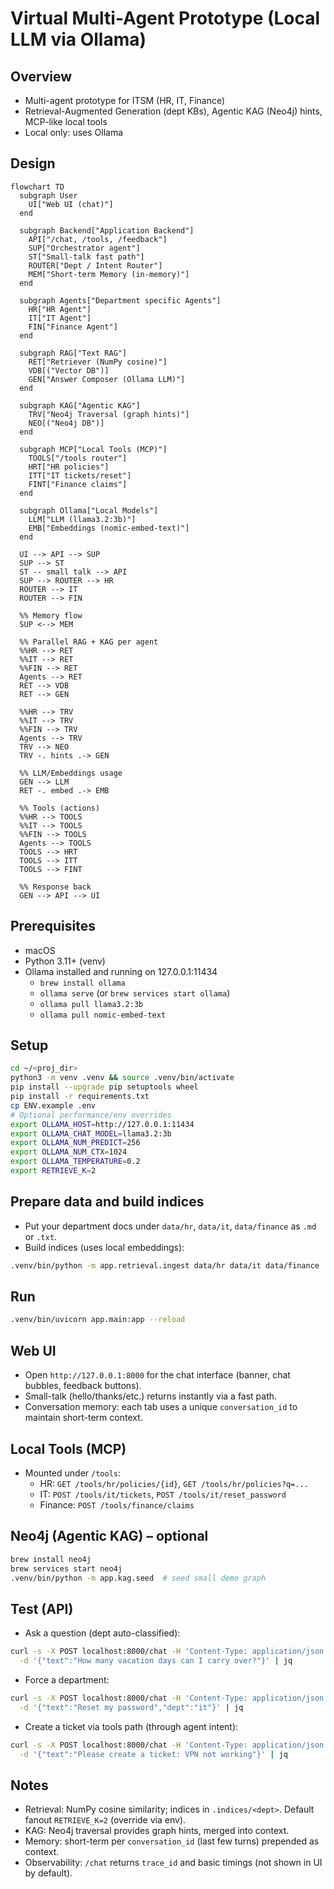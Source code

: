# Virtual Multi-Agent Prototype (Local LLM via Ollama)

## Overview
- Multi-agent prototype for ITSM (HR, IT, Finance)
- Retrieval-Augmented Generation (dept KBs), Agentic KAG (Neo4j) hints, MCP-like local tools
- Local only: uses Ollama

## Design
```mermaid
flowchart TD
  subgraph User
    UI["Web UI (chat)"]
  end

  subgraph Backend["Application Backend"]
    API["/chat, /tools, /feedback"]
    SUP["Orchestrator agent"]
    ST["Small-talk fast path"]
    ROUTER["Dept / Intent Router"]
    MEM["Short-term Memory (in-memory)"]
  end

  subgraph Agents["Department specific Agents"]
    HR["HR Agent"]
    IT["IT Agent"]
    FIN["Finance Agent"]
  end

  subgraph RAG["Text RAG"]
    RET["Retriever (NumPy cosine)"]
    VDB[("Vector DB")] 
    GEN["Answer Composer (Ollama LLM)"]
  end

  subgraph KAG["Agentic KAG"]
    TRV["Neo4j Traversal (graph hints)"]
    NEO[("Neo4j DB")] 
  end

  subgraph MCP["Local Tools (MCP)"]
    TOOLS["/tools router"]
    HRT["HR policies"]
    ITT["IT tickets/reset"]
    FINT["Finance claims"]
  end

  subgraph Ollama["Local Models"]
    LLM["LLM (llama3.2:3b)"]
    EMB["Embeddings (nomic-embed-text)"]
  end

  UI --> API --> SUP
  SUP --> ST
  ST -- small talk --> API
  SUP --> ROUTER --> HR
  ROUTER --> IT
  ROUTER --> FIN

  %% Memory flow
  SUP <--> MEM

  %% Parallel RAG + KAG per agent
  %%HR --> RET
  %%IT --> RET
  %%FIN --> RET
  Agents --> RET
  RET --> VDB
  RET --> GEN

  %%HR --> TRV
  %%IT --> TRV
  %%FIN --> TRV
  Agents --> TRV
  TRV --> NEO
  TRV -. hints .-> GEN

  %% LLM/Embeddings usage
  GEN --> LLM
  RET -. embed .-> EMB

  %% Tools (actions)
  %%HR --> TOOLS
  %%IT --> TOOLS
  %%FIN --> TOOLS
  Agents --> TOOLS
  TOOLS --> HRT
  TOOLS --> ITT
  TOOLS --> FINT

  %% Response back
  GEN --> API --> UI
```

## Prerequisites
- macOS
- Python 3.11+ (venv)
- Ollama installed and running on 127.0.0.1:11434
  - `brew install ollama`
  - `ollama serve` (or `brew services start ollama`)
  - `ollama pull llama3.2:3b`
  - `ollama pull nomic-embed-text`

## Setup
```bash
cd ~/<proj_dir>
python3 -m venv .venv && source .venv/bin/activate
pip install --upgrade pip setuptools wheel
pip install -r requirements.txt
cp ENV.example .env
# Optional performance/env overrides
export OLLAMA_HOST=http://127.0.0.1:11434
export OLLAMA_CHAT_MODEL=llama3.2:3b
export OLLAMA_NUM_PREDICT=256
export OLLAMA_NUM_CTX=1024
export OLLAMA_TEMPERATURE=0.2
export RETRIEVE_K=2
```

## Prepare data and build indices
- Put your department docs under `data/hr`, `data/it`, `data/finance` as `.md` or `.txt`.
- Build indices (uses local embeddings):
```bash
.venv/bin/python -m app.retrieval.ingest data/hr data/it data/finance
```

## Run
```bash
.venv/bin/uvicorn app.main:app --reload
```

## Web UI
- Open `http://127.0.0.1:8000` for the chat interface (banner, chat bubbles, feedback buttons).
- Small-talk (hello/thanks/etc.) returns instantly via a fast path.
- Conversation memory: each tab uses a unique `conversation_id` to maintain short-term context.

## Local Tools (MCP)
- Mounted under `/tools`:
  - HR: `GET /tools/hr/policies/{id}`, `GET /tools/hr/policies?q=...`
  - IT: `POST /tools/it/tickets`, `POST /tools/it/reset_password`
  - Finance: `POST /tools/finance/claims`

## Neo4j (Agentic KAG) – optional
```bash
brew install neo4j
brew services start neo4j
.venv/bin/python -m app.kag.seed  # seed small demo graph
```

## Test (API)
- Ask a question (dept auto-classified):
```bash
curl -s -X POST localhost:8000/chat -H 'Content-Type: application/json' \
  -d '{"text":"How many vacation days can I carry over?"}' | jq
```
- Force a department:
```bash
curl -s -X POST localhost:8000/chat -H 'Content-Type: application/json' \
  -d '{"text":"Reset my password","dept":"it"}' | jq
```
- Create a ticket via tools path (through agent intent):
```bash
curl -s -X POST localhost:8000/chat -H 'Content-Type: application/json' \
  -d '{"text":"Please create a ticket: VPN not working"}' | jq
```

## Notes
- Retrieval: NumPy cosine similarity; indices in `.indices/<dept>`. Default fanout `RETRIEVE_K=2` (override via env).
- KAG: Neo4j traversal provides graph hints, merged into context.
- Memory: short-term per `conversation_id` (last few turns) prepended as context.
- Observability: `/chat` returns `trace_id` and basic timings (not shown in UI by default).
